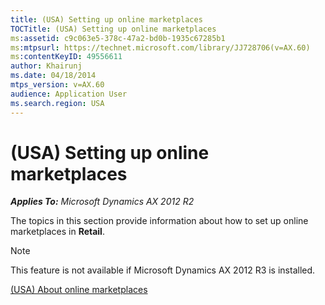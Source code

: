 ```yaml
---
title: (USA) Setting up online marketplaces
TOCTitle: (USA) Setting up online marketplaces
ms:assetid: c9c063e5-378c-47a2-bd0b-1935c67285b1
ms:mtpsurl: https://technet.microsoft.com/library/JJ728706(v=AX.60)
ms:contentKeyID: 49556611
author: Khairunj
ms.date: 04/18/2014
mtps_version: v=AX.60
audience: Application User
ms.search.region: USA
---
```


# (USA) Setting up online marketplaces 


_**Applies To:** Microsoft Dynamics AX 2012 R2_

The topics in this section provide information about how to set up online marketplaces in **Retail**.


> [!NOTE]
> <P>This feature is not available if Microsoft Dynamics AX 2012 R3 is installed.</P>



[(USA) About online marketplaces](usa-about-online-marketplaces.md)

  


